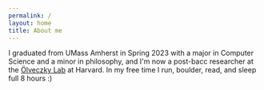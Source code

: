 ```yaml
---
permalink: /
layout: home
title: About me
---
```


I graduated from UMass Amherst in Spring 2023 with a major in Computer Science and a minor in philosophy, and I'm now a post-bacc researcher at the [Ölveczky Lab](https://olveczkylab.oeb.harvard.edu/) at Harvard. In my free time I run, boulder, read, and sleep full 8 hours :)
